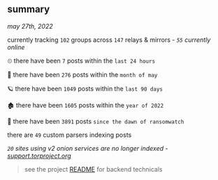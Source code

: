 
## summary
_may 27th, 2022_

currently tracking `102` groups across `147` relays & mirrors - _`55` currently online_

⏲ there have been `7` posts within the `last 24 hours`

🦈 there have been `276` posts within the `month of may`

🪐 there have been `1049` posts within the `last 90 days`

🏚 there have been `1605` posts within the `year of 2022`

🦕 there have been `3891` posts `since the dawn of ransomwatch`

there are `49` custom parsers indexing posts

_`20` sites using v2 onion services are no longer indexed - [support.torproject.org](https://support.torproject.org/onionservices/v2-deprecation/)_

> see the project [README](https://github.com/joshhighet/ransomwatch#ransomwatch--) for backend technicals
